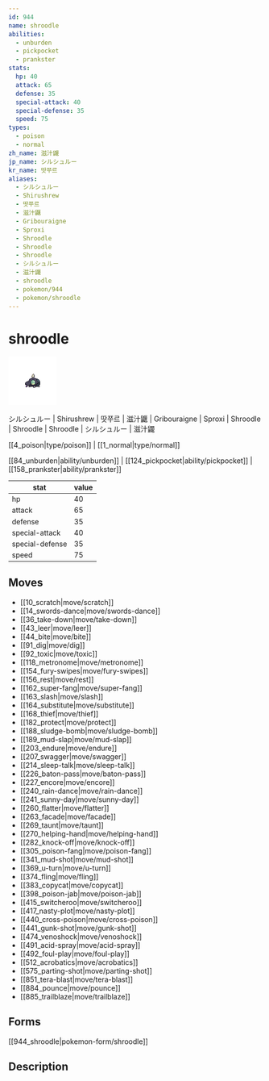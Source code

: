 ```yaml
---
id: 944
name: shroodle
abilities:
  - unburden
  - pickpocket
  - prankster
stats:
  hp: 40
  attack: 65
  defense: 35
  special-attack: 40
  special-defense: 35
  speed: 75
types:
  - poison
  - normal
zh_name: 滋汁鼹
jp_name: シルシュルー
kr_name: 땃쭈르
aliases:
  - シルシュルー
  - Shirushrew
  - 땃쭈르
  - 滋汁鼴
  - Gribouraigne
  - Sproxi
  - Shroodle
  - Shroodle
  - Shroodle
  - シルシュルー
  - 滋汁鼹
  - shroodle
  - pokemon/944
  - pokemon/shroodle
---
```

# shroodle

![](https://raw.githubusercontent.com/PokeAPI/sprites/master/sprites/pokemon/944.png)

シルシュルー | Shirushrew | 땃쭈르 | 滋汁鼴 | Gribouraigne | Sproxi | Shroodle | Shroodle | Shroodle | シルシュルー | 滋汁鼹

[[4_poison|type/poison]] | [[1_normal|type/normal]]

[[84_unburden|ability/unburden]] | [[124_pickpocket|ability/pickpocket]] | [[158_prankster|ability/prankster]]

|stat|value|
|---|---|
|hp|40|
|attack|65|
|defense|35|
|special-attack|40|
|special-defense|35|
|speed|75|


## Moves

- [[10_scratch|move/scratch]]
- [[14_swords-dance|move/swords-dance]]
- [[36_take-down|move/take-down]]
- [[43_leer|move/leer]]
- [[44_bite|move/bite]]
- [[91_dig|move/dig]]
- [[92_toxic|move/toxic]]
- [[118_metronome|move/metronome]]
- [[154_fury-swipes|move/fury-swipes]]
- [[156_rest|move/rest]]
- [[162_super-fang|move/super-fang]]
- [[163_slash|move/slash]]
- [[164_substitute|move/substitute]]
- [[168_thief|move/thief]]
- [[182_protect|move/protect]]
- [[188_sludge-bomb|move/sludge-bomb]]
- [[189_mud-slap|move/mud-slap]]
- [[203_endure|move/endure]]
- [[207_swagger|move/swagger]]
- [[214_sleep-talk|move/sleep-talk]]
- [[226_baton-pass|move/baton-pass]]
- [[227_encore|move/encore]]
- [[240_rain-dance|move/rain-dance]]
- [[241_sunny-day|move/sunny-day]]
- [[260_flatter|move/flatter]]
- [[263_facade|move/facade]]
- [[269_taunt|move/taunt]]
- [[270_helping-hand|move/helping-hand]]
- [[282_knock-off|move/knock-off]]
- [[305_poison-fang|move/poison-fang]]
- [[341_mud-shot|move/mud-shot]]
- [[369_u-turn|move/u-turn]]
- [[374_fling|move/fling]]
- [[383_copycat|move/copycat]]
- [[398_poison-jab|move/poison-jab]]
- [[415_switcheroo|move/switcheroo]]
- [[417_nasty-plot|move/nasty-plot]]
- [[440_cross-poison|move/cross-poison]]
- [[441_gunk-shot|move/gunk-shot]]
- [[474_venoshock|move/venoshock]]
- [[491_acid-spray|move/acid-spray]]
- [[492_foul-play|move/foul-play]]
- [[512_acrobatics|move/acrobatics]]
- [[575_parting-shot|move/parting-shot]]
- [[851_tera-blast|move/tera-blast]]
- [[884_pounce|move/pounce]]
- [[885_trailblaze|move/trailblaze]]

## Forms



[[944_shroodle|pokemon-form/shroodle]]

## Description



